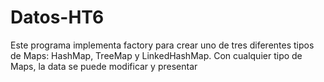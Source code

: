 # Datos-HT6
Este programa implementa factory para crear uno de tres diferentes tipos de Maps: HashMap, TreeMap y LinkedHashMap. 
Con cualquier tipo de Maps, la data se puede modificar y presentar
